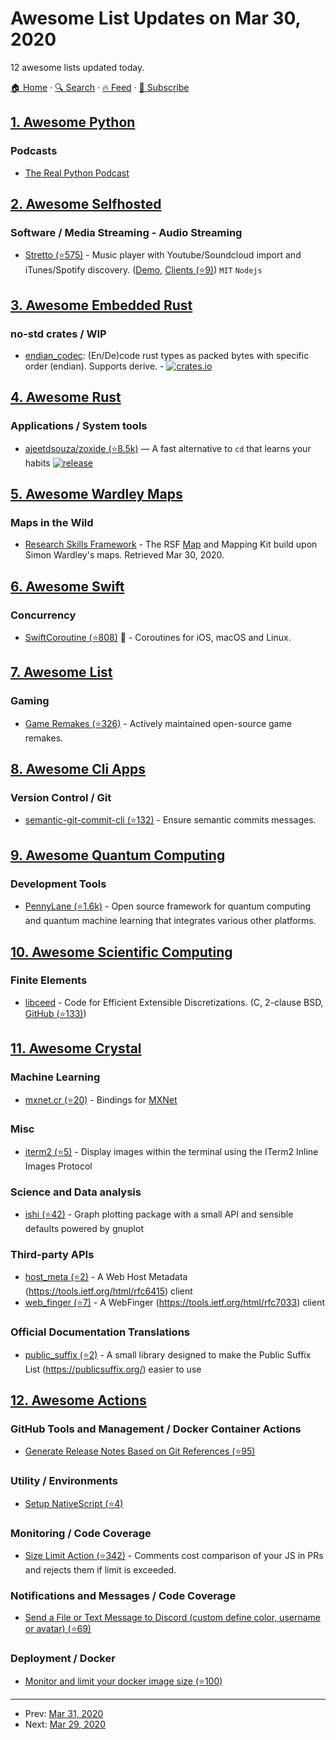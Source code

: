 # Awesome List Updates on Mar 30, 2020

12 awesome lists updated today.

[🏠 Home](/README.md) · [🔍 Search](https://www.trackawesomelist.com/search/) · [🔥 Feed](https://www.trackawesomelist.com/rss.xml) · [📮 Subscribe](https://trackawesomelist.us17.list-manage.com/subscribe?u=d2f0117aa829c83a63ec63c2f&id=36a103854c)



## [1. Awesome Python](/content/vinta/awesome-python/README.md)

### Podcasts

*   [The Real Python Podcast](https://realpython.com/podcasts/rpp/)

## [2. Awesome Selfhosted](/content/awesome-selfhosted/awesome-selfhosted/README.md)

### Software / Media Streaming - Audio Streaming

*   [Stretto (⭐575)](https://github.com/benkaiser/stretto) - Music player with Youtube/Soundcloud import and iTunes/Spotify discovery. ([Demo](https://next.kaiserapps.com), [Clients (⭐9)](https://github.com/benkaiser/stretto-mobile-next)) `MIT` `Nodejs`

## [3. Awesome Embedded Rust](/content/rust-embedded/awesome-embedded-rust/README.md)

### no-std crates / WIP

*   [endian\_codec](https://crates.io/crates/endian_codec): (En/De)code rust types as packed bytes with specific order (endian). Supports derive. - [![crates.io](https://img.shields.io/crates/v/endian_codec.svg)](https://crates.io/crates/endian_codec)

## [4. Awesome Rust](/content/rust-unofficial/awesome-rust/README.md)

### Applications / System tools

*   [ajeetdsouza/zoxide (⭐8.5k)](https://github.com/ajeetdsouza/zoxide/) — A fast alternative to `cd` that learns your habits [![release](https://github.com/ajeetdsouza/zoxide/workflows/.github/workflows/release.yml/badge.svg)](https://github.com/ajeetdsouza/zoxide/actions)

## [5. Awesome Wardley Maps](/content/wardley-maps-community/awesome-wardley-maps/README.md)

### Maps in the Wild

*   [Research Skills Framework](https://www.researchskills.net/) - The RSF [Map](https://www.researchskills.net/framework/map) and Mapping Kit build upon Simon Wardley's maps. Retrieved Mar 30, 2020.

## [6. Awesome Swift](/content/matteocrippa/awesome-swift/README.md)

### Concurrency

*   [SwiftCoroutine (⭐808)](https://github.com/belozierov/SwiftCoroutine) :penguin: - Coroutines for iOS, macOS and Linux.

## [7. Awesome List](/content/sindresorhus/awesome/README.md)

### Gaming

*   [Game Remakes (⭐326)](https://github.com/radek-sprta/awesome-game-remakes#readme) - Actively maintained open-source game remakes.

## [8. Awesome Cli Apps](/content/agarrharr/awesome-cli-apps/README.md)

### Version Control / Git

*   [semantic-git-commit-cli (⭐132)](https://github.com/JPeer264/node-semantic-git-commit-cli) - Ensure semantic commits messages.

## [9. Awesome Quantum Computing](/content/desireevl/awesome-quantum-computing/README.md)

### Development Tools

*   [PennyLane (⭐1.6k)](http://github.com/XanaduAI/pennylane) - Open source framework for quantum computing and quantum machine learning that integrates various other platforms.

## [10. Awesome Scientific Computing](/content/nschloe/awesome-scientific-computing/README.md)

### Finite Elements

*   [libceed](https://libceed.readthedocs.io/en/latest/index.html) - Code for Efficient Extensible Discretizations.
    (C, 2-clause BSD, [GitHub (⭐133)](https://github.com/CEED/libCEED))

## [11. Awesome Crystal](/content/veelenga/awesome-crystal/README.md)

### Machine Learning

*   [mxnet.cr (⭐20)](https://github.com/toddsundsted/mxnet.cr) - Bindings for [MXNet](https://mxnet.incubator.apache.org/)

### Misc

*   [iterm2 (⭐5)](https://github.com/toddsundsted/iterm2) - Display images within the terminal using the ITerm2 Inline Images Protocol

### Science and Data analysis

*   [ishi (⭐42)](https://github.com/toddsundsted/ishi) - Graph plotting package with a small API and sensible defaults powered by gnuplot

### Third-party APIs

*   [host\_meta (⭐2)](https://github.com/toddsundsted/host_meta) - A Web Host Metadata (<https://tools.ietf.org/html/rfc6415>) client
*   [web\_finger (⭐7)](https://github.com/toddsundsted/web_finger) - A WebFinger (<https://tools.ietf.org/html/rfc7033>) client

### Official Documentation Translations

*   [public\_suffix (⭐2)](https://github.com/toddsundsted/public_suffix) - A small library designed to make the Public Suffix List (<https://publicsuffix.org/>) easier to use

## [12. Awesome Actions](/content/sdras/awesome-actions/README.md)

### GitHub Tools and Management / Docker Container Actions

*   [Generate Release Notes Based on Git References (⭐95)](https://github.com/metcalfc/changelog-generator)

### Utility / Environments

*   [Setup NativeScript (⭐4)](https://github.com/hrueger/setup-nativescript)

### Monitoring / Code Coverage

*   [Size Limit Action (⭐342)](https://github.com/andresz1/size-limit-action) - Comments cost comparison of your JS in PRs and rejects them if limit is exceeded.

### Notifications and Messages / Code Coverage

*   [Send a File or Text Message to Discord (custom define color, username or avatar) (⭐69)](https://github.com/appleboy/discord-action)

### Deployment / Docker

*   [Monitor and limit your docker image size (⭐100)](https://github.com/wemake-services/docker-image-size-limit)

---

- Prev: [Mar 31, 2020](/content/2020/03/31/README.md)
- Next: [Mar 29, 2020](/content/2020/03/29/README.md)